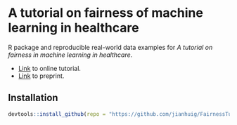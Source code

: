 # A tutorial on fairness of machine learning in healthcare

R package and reproducible real-world data examples for *A tutorial on fairness in machine learning in healthcare*.


- [Link](https://jianhuig.github.io/FairnessTutorial/) to online tutorial.
- [Link](https://arxiv.org/abs/2406.09307) to preprint.

## Installation

```r
devtools::install_github(repo = "https://github.com/jianhuig/FairnessTutorial")
```
